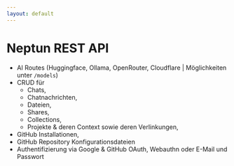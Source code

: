 ```yaml
---
layout: default
---
```


# Neptun REST API

- AI Routes (Huggingface, Ollama, OpenRouter, Cloudflare | Möglichkeiten unter `/models`)
- CRUD für
  - Chats,
  - Chatnachrichten,
  - Dateien,
  - Shares,
  - Collections,
  - Projekte & deren Context sowie deren Verlinkungen,
- GitHub Installationen,
- GitHub Repository Konfigurationsdateien
- Authentifizierung via Google & GitHub OAuth, Webauthn oder E-Mail und Passwort
